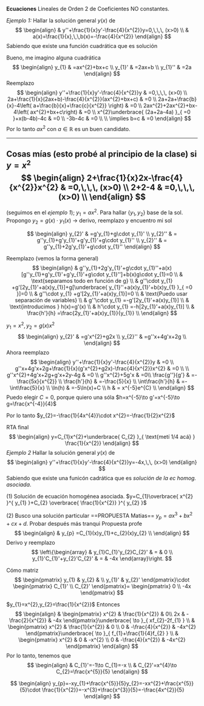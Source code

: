 **Ecuaciones** Lineales de Orden 2 de Coeficientes NO constantes.

*Ejemplo 1:*
Hallar la solución general $y(x)$ de 
$$
\begin{align}
 & y''+\frac{1}{x}y'-\frac{4}{x^{2}}y=0,\,\,\, (x>0) \\
 & a(x)=\frac{1}{x},\,\,b(x)=-\frac{4}{x^{2}}
\end{align}
$$
Sabiendo que existe una función cuadrática que es solución

Bueno, me imagino alguna cuadrática
$$
\begin{align}
y_{1} & =ax^{2}+bx+c \\
y_{1}' & =2ax+b \\
y_{1}'' & =2a
\end{align}
$$
Reemplazo
$$
\begin{align}
y''+\frac{1}{x}y'-\frac{4}{x^{2}}y & =0,\,\,\, (x>0) \\
2a+\frac{1}{x}(2ax+b)-\frac{4}{x^{2}}(ax^{2}+bx+c) & =0 \\
2a+2a+\frac{b}{x}-4\left( a+\frac{b}{x}+\frac{c}{x^{2}} \right) & =0 \\
2ax^{2}+2ax^{2}+bx-4\left( ax^{2}+bx+c\right) & =0 \\
x^{2}\underbrace{ (2a+2a-4a) }_{ =0 }+x(b-4b)-4c & =0 \\
-3b-4c & =0 \\ \\
\implies b=c & =0
\end{align}
$$
Por lo tanto $ax^{2}$ con $a\in\mathbb{R}$ es un buen candidato.

---
Cosas mías (esto probé al principio de la clase)
si $y=x^{2}$
$$
\begin{align}
2+\frac{1}{x}2x-\frac{4}{x^{2}}x^{2} & =0,\,\,\, (x>0) \\
2+2-4 & =0,\,\,\, (x>0) \\
\end{align}
$$
---

(seguimos en el *ejemplo 1*);
$y_{1}=ax^{2}$. Para hallar $\{ y_{1},y_{2} \}$ base de la sol.
Propongo $y_{2}=g(x)\cdot y_{1}(x)$ $\to$ derivo, reemplazo y encuentro mi sol

$$
\begin{align}
y_{2}' & =g'y_{1}+g\cdot y_{1}' \\
y_{2}'' & = g''y_{1}+g'y_{1}'+g'y_{1}'+g\cdot y_{1}'' \\
y_{2}'' & = g''y_{1}+2g'y_{1}'+g\cdot y_{1}''
\end{align}
$$

Reemplazo (vemos la forma general)
$$
\begin{align}
 & g''y_{1}+2g'y_{1}'+g\cdot y_{1}''+a(x)[g''y_{1}+g'y_{1}'+g'y_{1}'+g\cdot y_{1}'']+b(x)g\cdot y_{1}=0 \\
 & \text{separamos todo en función de g} \\
 & g''\cdot y_{1} +g'[2y_{1}'+a(x)y_{1}]+g[\underbrace{ y_{1}''+a(x)y_{1}'+b(x)y_{1} }_{ =0 }]=0 \\
 & g''\cdot y_{1} +g'[2y_{1}'+a(x)y_{1}]=0 \\
 & \text{Puedo usar separación de variables} \\
 & g''\cdot y_{1} =-g'[2y_{1}'+a(x)y_{1}] \\
 & \text{introducimos } h(x)=g'(x) \\
 & h'\cdot y_{1} =-h[2y_{1}'+a(x)y_{1}] \\
 & \frac{h'}{h} =\frac{2y_{1}'+a(x)y_{1}}{y_{1}} \\
\end{align}
$$

$y_{1}=x^{2},y_{2}=g(x)x^{2}$
$$
\begin{align}
y_{2}' & =g'x^{2}+g2x \\
y_{2}'' & =g''x+4g'x+2g \\
\end{align}
$$
Ahora reemplazo
$$
\begin{align}
y''+\frac{1}{x}y'-\frac{4}{x^{2}}y & =0 \\
g''x+4g'x+2g+\frac{1}{x}(g'x^{2}+g2x)-\frac{4}{x^{2}}x^{2} & =0 \\ \\
g''x^{2}+4g'x+2g+g'x+2y-4g & =0 \\
g''x^{2}+5g'x & =0\\
\frac{g''}{g'} & =-\frac{5x}{x^{2}} \\
\frac{h'}{h} & =-\frac{5}{x} \\
\int\frac{h'}{h} & =-\int\frac{5}{x} \\
\ln(h) & =-5\ln(x)+C \\
h  & = x^{-5}e^{C} \\
\end{align}
$$
Puedo elegir $C=0$, porque quiero una sóla
$h=x^{-5}\to g'=x^{-5}\to g=\frac{x^{-4}}{4}$

Por lo tanto
$y_{2}=-\frac{1}{4x^{4}}\cdot x^{2}=-\frac{1}{2}x^{2}$

RTA final
$$
\begin{align}
y=C_{1}x^{2}+\underbrace{ C_{2} }_{ \text{metí 1/4 acá} } \frac{1}{x^{2}}
\end{align}
$$
*Ejemplo 2*
Hallar la solución general $y(x)$ de
$$
\begin{align}
y''+\frac{1}{x}y'-\frac{4}{x^{2}}y=-4x,\,\, (x>0)
\end{align}
$$
Sabiendo que existe una funicón cadrática que es *solución de la ec homog. asociada*.

(1) Solución de ecuación homogénea asociada.
$y=C_{1}\overbrace{ x^{2} }^{ y_{1} }+C_{2} \overbrace{ \frac{1}{x^{2}} }^{ y_{2} }$

(2) Busco una solución particular
==PROPUESTA Matias== $y_{p}=ax^{3}+bx^{2}+cx+d$. Probar después más tranqui
Propuesta profe
$$
\begin{align}
 & y_{p} =C_{1}(x)y_{1}+c_{2}(x)y_{2} \\
\end{align}
$$
Derivo y reemplazo
$$
 \left\{\begin{array}
 & y_{1}C_{1}'y_{2}C_{2}' & = & 0 \\
   y_{1}'C_{1}'+y_{2}'C_{2}' & = & -4x
\end{array}\right.
$$

Cómo matriz
$$
\begin{pmatrix}
y_{1} & y_{2} &  \\
y_{1}' & y_{2}'
\end{pmatrix}\cdot \begin{pmatrix}
C_{1}' \\
C_{2}'
\end{pmatrix}=
\begin{pmatrix}
0 \\
-4x
\end{pmatrix}
$$

$y_{1}=x^{2},y_{2}=\frac{1}{x^{2}}$ Entonces
$$
\begin{align}
 & \begin{pmatrix}
x^{2} & \frac{1}{x^{2}} & 0\\
2x & -\frac{2}{x^{2}} & -4x
\end{pmatrix}\underbrace{ \to }_{ xf_{2}-2f_{1} } \\
 & \begin{pmatrix}
 x^{2} & \frac{1}{x^{2}} & 0 \\
 0 & -\frac{4}{x^{2}} & -4x^{2}
\end{pmatrix}\underbrace{ \to }_{ f_{1}+\frac{1}{4}f_{2} } \\
 & \begin{pmatrix}
x^{2} & 0 & -x^{2} \\
0 & -\frac{4}{x^{2}} & -4x^{2}
\end{pmatrix}
\end{align}
$$
Por lo tanto, tenemos que
$$
\begin{align}
 & C_{1}'=-1\to C_{1}=-x \\
 & C_{2}'=x^{4}\to C_{2}=\frac{x^{5}}{5}
\end{align}
$$

$$
\begin{align}
y_{p}=-xy_{1}+\frac{x^{5}}{5}y_{2}=-xx^{2}+\frac{x^{5}}{5}\cdot \frac{1}{x^{2}}=-x^{3}+\frac{x^{3}}{5}=-\frac{4x^{2}}{5}
\end{align}
$$

